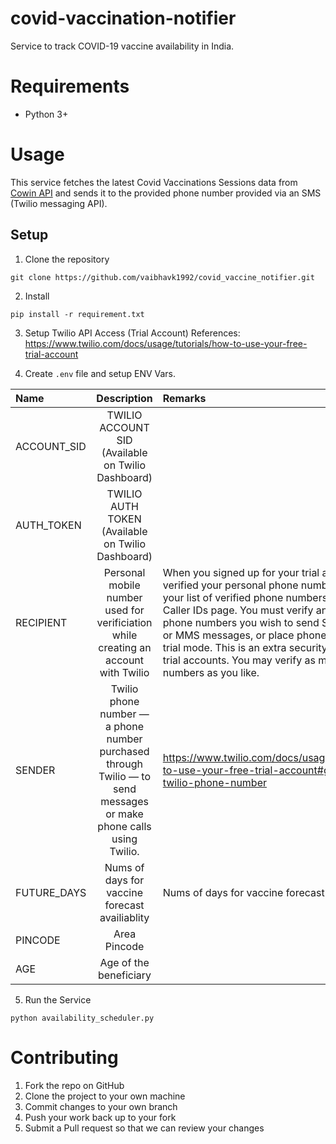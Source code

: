 # covid-vaccination-notifier
Service to track COVID-19 vaccine availability in India.

# Requirements
- Python 3+

# Usage

This service fetches the latest Covid Vaccinations Sessions data from [Cowin API](https://apisetu.gov.in/public/api/cowin) and sends it to the provided phone number provided via an SMS (Twilio messaging API).

## Setup
1. Clone the repository
```
git clone https://github.com/vaibhavk1992/covid_vaccine_notifier.git
```
2. Install 
```
pip install -r requirement.txt
```

3. Setup Twilio API Access (Trial Account)
References: https://www.twilio.com/docs/usage/tutorials/how-to-use-your-free-trial-account

4. Create `.env` file and setup ENV Vars.

| Name   |      Description      |  Remarks |
|:---------|:-------------:|:-----|
| ACCOUNT_SID |  TWILIO ACCOUNT SID (Available on Twilio Dashboard) | |
|AUTH_TOKEN |    TWILIO AUTH TOKEN  (Available on Twilio Dashboard)   |   |
|RECIPIENT | Personal mobile number used for verificiation while creating an account with Twilio |    When you signed up for your trial account, you verified your personal phone number. You can see your list of verified phone numbers on the Verified Caller IDs page. You must verify any non-Twilio phone numbers you wish to send SMS messages or MMS messages, or place phone calls to while in trial mode. This is an extra security measure for trial accounts. You may verify as many phone numbers as you like. |
| SENDER | Twilio phone number — a phone number purchased through Twilio — to send messages or make phone calls using Twilio. | https://www.twilio.com/docs/usage/tutorials/how-to-use-your-free-trial-account#get-your-first-twilio-phone-number |
| FUTURE_DAYS | Nums of days for vaccine forecast availiablity |    Nums of days for vaccine forecast availiablity|
| PINCODE | Area Pincode |    |
| AGE | Age of the beneficiary  |   |

5. Run the Service
```
python availability_scheduler.py
```

# Contributing

1. Fork the repo on GitHub
2. Clone the project to your own machine
3. Commit changes to your own branch
4. Push your work back up to your fork
5. Submit a Pull request so that we can review your changes
